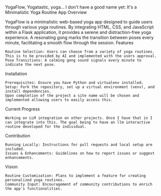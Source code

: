 YogaFlow, Yogatastic, yoga... I don't have a good name yet: It's a Minimalistic Yoga Routine App
Overview

YogaFlow is a minimalistic web-based yoga app designed to guide users through various yoga routines. By integrating HTML, CSS, and JavaScript within a Flask application, it provides a serene and distraction-free yoga experience. A resonating gong marks the transition between poses every minute, facilitating a smooth flow through the session.
Features

    Routine Selection: Users can choose from a variety of yoga routines. This is to be provided by AI and implemented with the users approval.
    Pose Transitions: A calming gong sound signals every minute to indicate the next pose.

Installation

    Prerequisites: Ensure you have Python and virtualenv installed.
    Setup: Fork the repository, set up a virtual environment (venv), and install dependencies.
    Upon completion of the project a site name will be chosen and implemented allowing users to easily access this. 

Current Progress

    Working on LLM integration on other projects. Once I have that in I can integrate into this. The goal being to have an llm interactive routine developed for the individual.

Contribution

    Running Locally: Instructions for pull requests and local setup are included.
    Issues & Enhancements: Guidelines on how to report issues or suggest enhancements.

Vision

    Routine Customization: Plans to implement a feature for creating personalized yoga routines.
    Community Input: Encouragement of community contributions to enrich the app's functionalities.
